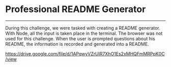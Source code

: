 # Professional README Generator 

***

During this challenge, we were tasked with creating a README generator. With Node, all the input is taken place in the terminal. The browser was not used for this challenge. When the user is prompted questions about his README, the information is recorded and generated into a README.

https://drive.google.com/file/d/1APqwyVZrUlR7XhO1Es2xMHQFmMRPpK0C/view
